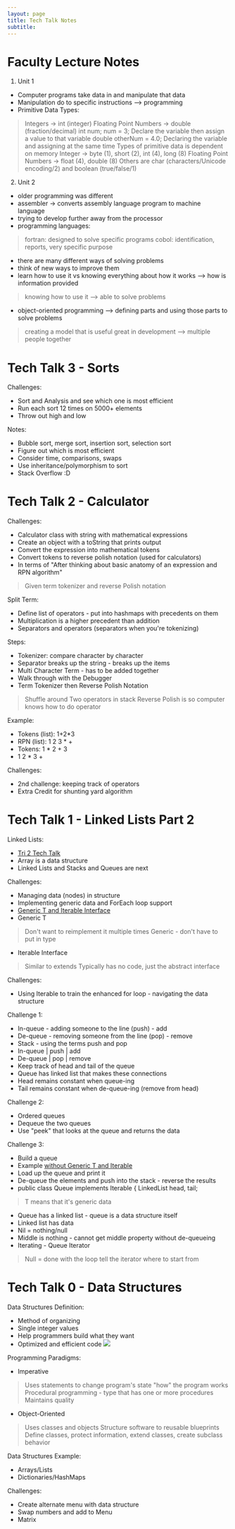 ```yaml
---
layout: page
title: Tech Talk Notes
subtitle: 
---
```


# Faculty Lecture Notes
1. Unit 1
* Computer programs take data in and manipulate that data
* Manipulation do to specific instructions --> programming
* Primitive Data Types:
> Integers -> int (integer)
> Floating Point Numbers -> double (fraction/decimal)
> int num;
num = 3;
Declare the variable then assign a value to that variable
> double otherNum = 4.0;
Declaring the variable and assigning at the same time
> Types of primitive data is dependent on memory
> Integer -> byte (1), short (2), int (4), long (8)
> Floating Point Numbers -> float (4), double (8)
> Others are char (characters/Unicode encoding/2) and boolean (true/false/1)


2. Unit 2
* older programming was different
* assembler -> converts assembly language program to machine language
* trying to develop further away from the processor
* programming languages: 
> fortran: designed to solve specific programs
> cobol: identification, reports, very specific purpose
* there are many different ways of solving problems
* think of new ways to improve them
* learn how to use it vs knowing everything about how it works --> how is information provided
> knowing how to use it --> able to solve problems
* object-oriented programming --> defining parts and using those parts to solve problems
> creating a model that is useful
> great in development --> multiple people together


# Tech Talk 3 - Sorts
Challenges:
* Sort and Analysis and see which one is most efficient
* Run each sort 12 times on 5000+ elements
* Throw out high and low

Notes:
* Bubble sort, merge sort, insertion sort, selection sort
* Figure out which is most efficient
* Consider time, comparisons, swaps
* Use inheritance/polymorphism to sort
* Stack Overflow :D

# Tech Talk 2 - Calculator
Challenges:
* Calculator class with string with mathematical expressions
* Create an object with a toString that prints output
* Convert the expression into mathematical tokens
* Convert tokens to reverse polish notation (used for calculators)
* In terms of "After thinking about basic anatomy of an expression and RPN algorithm"
> Given term tokenizer and reverse Polish notation

Split Term:
* Define list of operators - put into hashmaps with precedents on them
* Multiplication is a higher precedent than addition
* Separators and operators (separators when you're tokenizing)

Steps:
* Tokenizer: compare character by character
* Separator breaks up the string - breaks up the items
* Multi Character Term - has to be added together
* Walk through with the Debugger
* Term Tokenizer then Reverse Polish Notation
> Shuffle around
> Two operators in stack
> Reverse Polish is so computer knows how to do operator

Example:
* Tokens (list): 1+2*3
* RPN (list): 1 2 3 * +
* Tokens: 1 * 2 + 3
* 1 2 * 3 +

Challenges:
* 2nd challenge: keeping track of operators
* Extra Credit for shunting yard algorithm

# Tech Talk 1 - Linked Lists Part 2

Linked Lists:
* [Tri 2 Tech Talk](https://github.com/nighthawkcoders/nighthawk_csa/wiki/Tri-2:-Tech-Talk-8:-Linked-Lists,-Queues,-Stacks)
* Array is a data structure
* Linked Lists and Stacks and Queues are next

Challenges:
* Managing data (nodes) in structure
* Implementing generic data and ForEach loop support
* [Generic T and Iterable Interface](https://www.geeksforgeeks.org/java-implementing-iterator-and-iterable-interface/)
* Generic T
> Don't want to reimplement it multiple times
> Generic - don't have to put in type
* Iterable Interface
> Similar to extends
> Typically has no code, just the abstract interface

Challenges:
* Using Iterable to train the enhanced for loop - navigating the data structure

Challenge 1:
* In-queue - adding someone to the line (push) - add
* De-queue - removing someone from the line (pop) - remove
* Stack - using the terms push and pop
* In-queue | push | add
* De-queue | pop | remove
* Keep track of head and tail of the queue
* Queue has linked list that makes these connections
* Head remains constant when queue-ing
* Tail remains constant when de-queue-ing (remove from head)

Challenge 2:
* Ordered queues
* Dequeue the two queues
* Use "peek" that looks at the queue and returns the data

Challenge 3:
* Build a queue 
* Example [without Generic T and Iterable](https://github.com/nighthawkcoders/nighthawk_csa/blob/master/src/main/java/com/nighthawk/csa/utility/LinkedLists/Stack.java)
* Load up the queue and print it
* De-queue the elements and push into the stack - reverse the results
* public class Queue<T> implements Iterable<T> { LinkedList<T> head, tail;
> T means that it's generic data
* Queue has a linked list - queue is a data structure itself
* Linked list has data
* Nil = nothing/null
* Middle is nothing - cannot get middle property without de-queueing
* Iterating - Queue Iterator
> Null = done with the loop
> tell the iterator where to start from

# Tech Talk 0 - Data Structures

Data Structures Definition:
* Method of organizing
* Single integer values
* Help programmers build what they want
* Optimized and efficient code
  ![](https://www.tutorialscan.com/wp-content/uploads/2018/11/Data-Structure-Types.png)

Programming Paradigms:
* Imperative
> Uses statements to change program's state
> "how" the program works
> Procedural programming - type that has one or more procedures
> Maintains quality
* Object-Oriented
> Uses classes and objects
> Structure software to reusable blueprints
> Define classes, protect information, extend classes, create subclass behavior

Data Structures Example:
* Arrays/Lists
* Dictionaries/HashMaps

Challenges:
* Create alternate menu with data structure
* Swap numbers and add to Menu
* Matrix